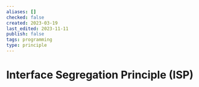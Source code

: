 ```yaml
---
aliases: []
checked: false
created: 2023-03-19
last_edited: 2023-11-11
publish: false
tags: programming
type: principle
---
```

# Interface Segregation Principle (ISP)
